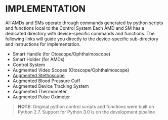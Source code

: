 # IMPLEMENTATION
All AMDs and SMs operate through commands generated by python scripts and functions local to the Control System
Each AMD and SM has a dedicated directory with device-specific commands and functions.
The following links will guide you directly to the device-specific sub-directory and instructions for implementation.

* Smart Handle (for Otoscope/Ophthalmoscope)
* Smart Holder (for AMDs)
* Control System
* Augmented Video Scopes (Otoscope/Ophthalmoscope)
* [Augmented Stethoscope](https://github.com/pd3d/ControlSystem/tree/stethoscope/Software/Python2.7/stethoscope)
* Augmented Blood Pressure Cuff
* Augmented Device Tracking System
* Augmented Thermometer
* Augmented Pulse Oximeter

> **NOTE:** Original python control scripts and functions were built on Python 2.7. Support for Python 3.0 is on the development pipeline 
